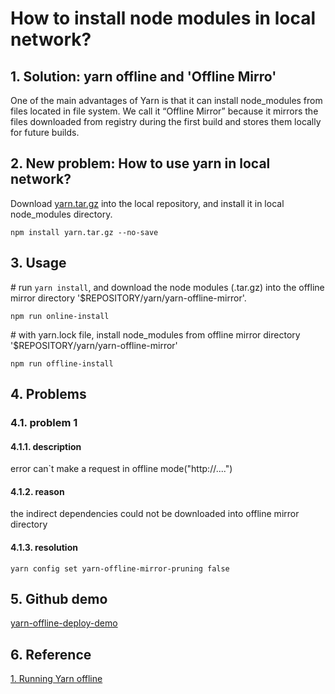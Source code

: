 # How to install node modules in local network?

## 1. Solution: yarn offline and 'Offline Mirro'
One of the main advantages of Yarn is that it can install node_modules from files located in file system. We call it “Offline Mirror” because it mirrors the files downloaded from registry during the first build and stores them locally for future builds.

## 2. New problem: How to use yarn in local network?
Download [yarn.tar.gz](https://github.com/yarnpkg/yarn/releases) into the local repository, and install it in local node_modules directory.

`npm install yarn.tar.gz --no-save`

## 3. Usage

\# run `yarn install`, and download the node modules (.tar.gz) into the offline mirror directory '$REPOSITORY/yarn/yarn-offline-mirror'.

`npm run online-install`

\# with yarn.lock file, install node_modules from offline mirror directory '$REPOSITORY/yarn/yarn-offline-mirror'

`npm run offline-install`

## 4. Problems
### 4.1. problem 1

#### 4.1.1. description
 error can`t make a request in offline mode("http://....")
#### 4.1.2. reason
the indirect dependencies could not be downloaded into offline mirror directory

#### 4.1.3. resolution
`yarn config set yarn-offline-mirror-pruning false`

## 5. Github demo
[yarn-offline-deploy-demo](https://github.com/momopig/yarn-offline-deploy-demo)

## 6. Reference
[1. Running Yarn offline](https://yarnpkg.com/blog/2016/11/24/offline-mirror/)
